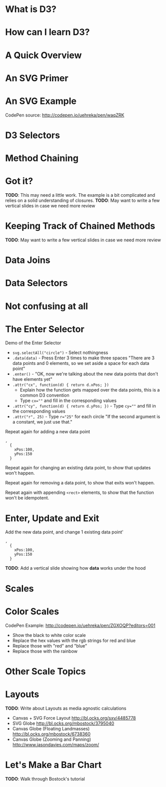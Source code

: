 What is D3?
===========

How can I learn D3?
===================

A Quick Overview
================

An SVG Primer
=============

An SVG Example
==============

CodePen source: http://codepen.io/uehreka/pen/waqZRK


D3 Selectors
============

Method Chaining
===============

Got it?
=======

**TODO**: This may need a little work. The example is a bit complicated and relies on a solid understanding of closures.
**TODO**: May want to write a few vertical slides in case we need more review

Keeping Track of Chained Methods
================================

**TODO**: May want to write a few vertical slides in case we need more review

Data Joins
==========

Data Selectors
==============

Not confusing at all
====================

The Enter Selector
==================

Demo of the Enter Selector

 - `svg.selectAll("circle")` - Select nothingness
 - `.data(data)` - Press Enter 3 times to make three spaces "There are 3 data points and 0 elements, so we set aside a space for each data point"
 - `.enter()` - "OK, now we're talking about the new data points that don't have elements yet"
 - `.attr("cx", function(d) { return d.xPos; })` 
    - Explain how the function gets mapped over the data points, this is a common D3 convention
    - Type `cx=""` and fill in the corresponding values
 - `.attr("cy", function(d) { return d.yPos; })` - Type `cy=""` and fill in the corresponding values
 - `.attr("r", 25)` - Type `r="25"` for each circle "If the second argument is a constant, we just use that."
 
Repeat again for adding a new data point

```
,
  {
    xPos:100,
    yPos:150
  }
```

Repeat again for changing an existing data point, to show that updates won't happen.

Repeat again for removing a data point, to show that exits won't happen.

Repeat again with appending `<rect>` elements, to show that the function won't be idempotent.

Enter, Update and Exit
======================

Add the new data point, and change 1 existing data point'

```
,
  {
    xPos:100,
    yPos:150
  }
```

**TODO**: Add a vertical slide showing how __data__ works under the hood

Scales
======


Color Scales
============

CodePen Example: http://codepen.io/uehreka/pen/ZGXOQP?editors=001

- Show the black to white color scale
- Replace the hex values with the rgb strings for red and blue
- Replace those with "red" and "blue"
- Replace those with the rainbow


Other Scale Topics
==================


Layouts
=======

**TODO**: Write about Layouts as media agnostic calculations

- Canvas + SVG Force Layout http://bl.ocks.org/sxv/4485778
- SVG Globe http://bl.ocks.org/mbostock/3795040
- Canvas Globe (Floating Landmasses) http://bl.ocks.org/mbostock/6738360
- Canvas Globe (Zooming and Panning) http://www.jasondavies.com/maps/zoom/

Let's Make a Bar Chart
======================

**TODO**: Walk through Bostock's tutorial